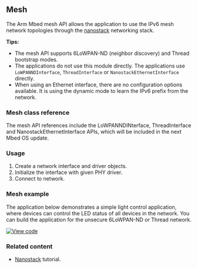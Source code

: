 ## Mesh

The Arm Mbed mesh API allows the application to use the IPv6 mesh network topologies through the [nanostack](/docs/v5.7/tutorials/mesh.html#nanostack) networking stack.

**Tips:**
* The mesh API supports 6LoWPAN-ND (neighbor discovery) and Thread bootstrap modes.
* The applications do not use this module directly. The applications use `LoWPANNDInterface`, `ThreadInterface` or `NanostackEthernetInterface` directly.
* When using an Ethernet interface, there are no configuration options available. It is using the dynamic mode to learn the IPv6 prefix from the network.

### Mesh class reference

The mesh API references include the LoWPANNDINterface, ThreadInterface and NanostackEthernetInterface APIs, which will be included in the next Mbed OS update.

### Usage

1. Create a network interface and driver objects.
1. Initialize the interface with given PHY driver.
1. Connect to network.

### Mesh example

The application below demonstrates a simple light control application, where devices can control the LED status of all devices in the network. You can build the application for the unsecure 6LoWPAN-ND or Thread network.

[![View code](https://www.mbed.com/embed/?url=https://github.com/ARMmbed/mbed-os-example-mesh-minimal)](https://github.com/ARMmbed/mbed-os-example-mesh-minimal/blob/master/main.cpp)

### Related content

- [Nanostack](/docs/v5.7/tutorials/mesh.html#nanostack) tutorial.
